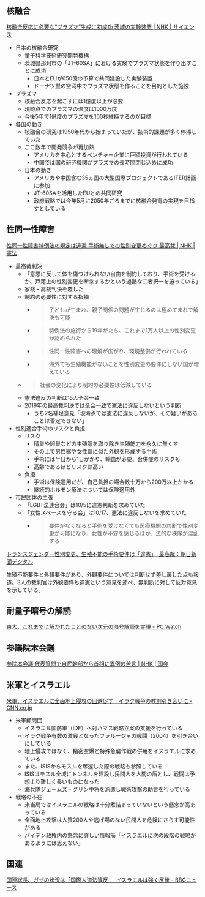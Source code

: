 ## 核融合

[核融合反応に必要な“プラズマ”生成に初成功 茨城の実験装置 | NHK | サイエンス](https://www3.nhk.or.jp/news/html/20231024/k10014235621000.html)

- 日本の核融合研究
  - 量子科学技術研究開発機構
  - 茨城県那珂市の「JT-60SA」における実験でプラズマ状態を作り出すことに成功
    - 日本とEUが650億の予算で共同建設した実験装置
    - ドーナツ型の空洞中でプラズマ状態を作ることを目的とした施設
- プラズマ
  - 核融合反応を起こすには1億度以上が必要
  - 現時点でのプラズマの温度は1000万度
  - 今後5年で1億度のプラズマを100秒維持するのが目標
- 各国の動き
  - 核融合の研究は1950年代から始まっていたが、技術的課題が多く停滞していた
  - ここ数年で開発競争が再加熱
    - アメリカを中心とするベンチャー企業に巨額投資が行われている
    - 中国では国の研究機関がプラズマの長時間閉じ込めに成功
  - 日本の動き
    - アメリカや中国含む35ヵ国の大型国際プロジェクトであるITER計画に参加
    - JT-60SAを活用したEUとの共同研究
    - 政府戦略では今年5月に2050年ごろまでに核融合発電の実現を目指すとしている

## 性同一性障害

[性同一性障害特例法の規定は違憲 手術無しでの性別変更めぐり 最高裁 | NHK | 憲法](https://www3.nhk.or.jp/news/html/20231025/k10014236581000.html)

- 最高裁判決
  - 「意思に反して体を傷つけられない自由を制約しており、手術を受けるか、戸籍上の性別変更を断念するかという過酷な二者択一を迫っている」
  - 家裁・高裁判決を覆した
  - 制約の必要性に対する指摘
    - > 子どもが生まれ、親子関係の問題が生じるのは極めてまれで解決も可能
    - > 特例法の施行から19年がたち、これまで1万人以上の性別変更が認められた
    - > 性同一性障害への理解が広がり、環境整備が行われている
    - > 海外でも生殖機能がないことを性別変更の要件にしない国が増えている
  - > 社会の変化により制約の必要性は低減している
  - 憲法違反の判断は15人全会一致
  - 2019年の最高裁判決では全会一致で憲法に違反しないという判断
    - うち2名補足意見「現時点では憲法に違反しないが、その疑いがあることは否定できない」
- 性別適合手術のリスクと負担
  - リスク
    - 精巣や卵巣などの生殖腺を取り除き生殖能力を永久に無くす
    - その上で男性器や女性器に似た外観を形成する手術
    - 手術には半日から1日かかり、輸血が必要、合併症のリスクも
    - 高齢であるほどリスクは高い
  - 負担
    - 手術は保険適用だが、自己負担の場合数十万から200万以上かかる
    - 継続的ホルモン療法については保険適用外
- 市民団体の主張
  - 「LGBT法連合会」は10/5に違憲判断を求めていた
  - 「女性スペースを守る会」は10/17、憲法に違反しないを求めていた
    - > 要件がなくなると手術を受けなくても医療機関の診断で性別変更が可能になり、女性が不安を感じるほか、法的な秩序が混乱する

[トランスジェンダー性別変更、生殖不能の手術要件は「違憲」　最高裁：朝日新聞デジタル](https://digital.asahi.com/articles/ASRBP7T8YRBNUTIL009.html)

生殖不能要件と外観要件があり、外観要件については判断せず差し戻した点も報道。3人の裁判官は外観要件も違憲という意見を述べ、無判断に対して反対意見を示している。

## 耐量子暗号の解読

[東大、これまでに解かれたことのない次元の暗号解読を実現 - PC Watch](https://pc.watch.impress.co.jp/docs/news/1541846.html)

## 参議院本会議

[参院本会議 代表質問で自民幹部から首相に異例の苦言 | NHK | 国会](https://www3.nhk.or.jp/news/html/20231025/k10014237171000.html)

## 米軍とイスラエル

[米軍、イスラエルに全面地上侵攻の回避促す　イラク戦争の教訓引き合いに - CNN.co.jp](https://www.cnn.co.jp/usa/35210704.html)

- 米軍顧問団
  - イスラエル国防軍（IDF）へ対ハマス戦略立案の支援を行っている
  - イラク戦争有数の激戦となったファルージャの戦闘（2004）を引き合いにしている
  - 地上侵攻ではなく、精密空爆と特殊急襲作戦の併用をイスラエルに求めている
  - また、ISISからモスルを奪還した際の戦略も参照している
  - ISISはモスル全域にトンネルを建設し民間人を人間の盾とし、戦闘は予想より難しく長いものになった
  - 海兵隊ジェームズ・グリン中将を派遣し戦術攻撃の助言を行っている
- 戦略の不在
  - 米当局ではイスラエルの戦略は十分煮詰まっていないという懸念が高まっている
  - 全面地上攻撃は人質200人や逃げ場のない民間人を危険にさらす可能性がある
  - バイデン政権内の懸念に詳しい情報筋「イスラエルに次の段階の戦略があるようには思えない」

## 国連

[国連総長、ガザの状況は「国際人道法違反」　イスラエルは強く反発 - BBCニュース](https://www.bbc.com/japanese/67213313)
